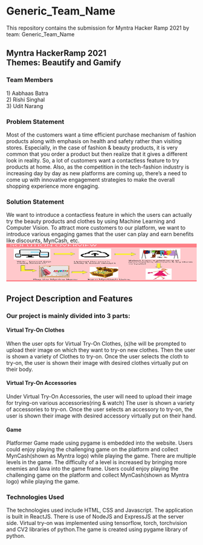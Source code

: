 <h1> Generic_Team_Name</h1>
 This repository contains the submission for Myntra Hacker Ramp 2021 by team: Generic_Team_Name

<h2> Myntra HackerRamp 2021 <br>Themes: Beautify and Gamify</h2>
<h3>Team Members</h3>
<p>
1) Aabhaas Batra<br>
2) Rishi Singhal<br>
3) Udit Narang<br>
</p>

<h3>Problem Statement</h3>
<p>
Most of the customers want a time efficient purchase mechanism of fashion products along with emphasis on health and safety rather than visiting stores. Especially, in the case of fashion & beauty products, it is very common that you order a product but then realize that it gives a different look in reality. So, a lot of customers want a contactless feature to try products at home.  Also,  as the competition  in the tech-fashion industry is  increasing day by day as new platforms are coming up, there’s a need to come up with innovative engagement strategies to make the overall shopping experience more engaging.
</p>

<h3>Solution Statement</h3>
<p>
We want to introduce a contactless feature in which the users can actually try the beauty products and clothes by using Machine Learning and Computer Vision. To attract more customers to our platform, we want to introduce various engaging games that the user can play and earn benefits like discounts, MynCash, etc.
<img src="Round2/Images_ReadMe/image%20(5).jpeg" width="900" height="100"> 
</p>

<h2>Project Description and Features</h2>
<!-- ![image](https://user-images.githubusercontent.com/55682564/140661190-a2b3b6dd-79f6-4350-b0f4-117778eb1db8.png) -->

<h3>Our project is mainly divided into 3 parts:</h4>
<h4>Virtual Try-On Clothes</h4>
<p>
 When the user opts for Virtual Try-On Clothes, (s)he will be prompted to upload their image on which they want to try-on new clothes. Then the user is shown a variety of Clothes to try-on. Once the user selects the cloth to try-on, the user is shown their image with desired clothes virtually put on their body.  
</p>
<h4>Virtual Try-On Accessories</h4>
<p>
 Under Virtual Try-On Accessories, the user will need to upload their image for trying-on various accessories(ring & watch) The user is shown a variety of accessories to try-on. Once the user selects an accessory to try-on, the user is shown their image with desired accessory virtually put on their hand.  
</p>
<h4>Game</h4>
<p>
Platformer Game made using pygame is embedded into the website.
Users could enjoy playing the challenging game on the platform and collect MynCash(shown as Myntra logo) while playing the game. There are multiple levels in the game. The difficulty of a level is increased by bringing more enemies and lava into the game frame. Users could enjoy playing the challenging game on the platform and collect MynCash(shown as Myntra logo) while playing the game.
</p>
<h3>Technologies Used</h3>
<p>
The technologies used include HTML, CSS and Javascript. The application is built in ReactJS. There is use of NodeJS and ExpressJS at the server side. Virtual try-on was implemented using tensorflow, torch, torchvision and CV2 libraries of python.The game is created using pygame library of python. 
</p>
